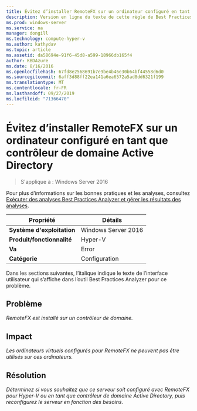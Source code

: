```yaml
---
title: Évitez d’installer RemoteFX sur un ordinateur configuré en tant que contrôleur de domaine Active Directory
description: Version en ligne du texte de cette règle de Best Practices Analyzer.
ms.prod: windows-server
ms.service: na
manager: dongill
ms.technology: compute-hyper-v
ms.author: kathydav
ms.topic: article
ms.assetid: da58694e-91f6-45d8-a599-18966db165f4
author: KBDAzure
ms.date: 8/16/2016
ms.openlocfilehash: 67fd8e2568691b7e9be4b46e30b64bf44558d6d0
ms.sourcegitcommit: 6aff3d88ff22ea141a6ea6572a5ad8dd6321f199
ms.translationtype: MT
ms.contentlocale: fr-FR
ms.lasthandoff: 09/27/2019
ms.locfileid: "71366470"
---
```

# <a name="avoid-installing-remotefx-on-a-computer-that-is-configured-as-an-active-directory-domain-controller"></a>Évitez d’installer RemoteFX sur un ordinateur configuré en tant que contrôleur de domaine Active Directory

>S'applique à : Windows Server 2016

Pour plus d’informations sur les bonnes pratiques et les analyses, consultez [Exécuter des analyses Best Practices Analyzer et gérer les résultats des analyses](https://go.microsoft.com/fwlink/p/?LinkID=223177).  
  
|Propriété|Détails|  
|-|-|  
|**Système d'exploitation**|Windows Server 2016|  
|**Produit/fonctionnalité**|Hyper-V|  
|**Va**|Error|  
|**Catégorie**|Configuration|  
  
Dans les sections suivantes, l’italique indique le texte de l’interface utilisateur qui s’affiche dans l’outil Best Practices Analyzer pour ce problème.  
  
## <a name="issue"></a>**Problème**  
*RemoteFX est installé sur un contrôleur de domaine.*  
  
## <a name="impact"></a>**Impact**  
*Les ordinateurs virtuels configurés pour RemoteFX ne peuvent pas être utilisés sur ces ordinateurs.*  
  
## <a name="resolution"></a>**Résolution**  
*Déterminez si vous souhaitez que ce serveur soit configuré avec RemoteFX pour Hyper-V ou en tant que contrôleur de domaine Active Directory, puis reconfigurez le serveur en fonction des besoins.*  
  


